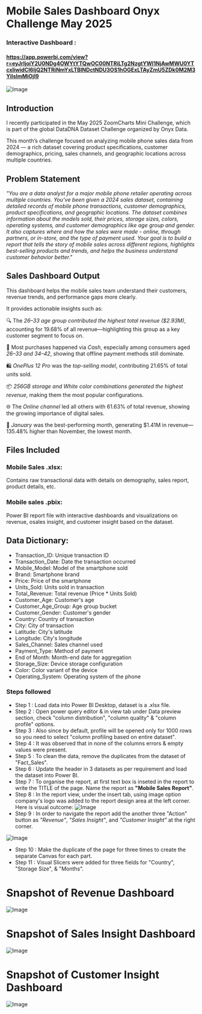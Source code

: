 # Mobile Sales Dashboard Onyx Challenge May 2025

### Interactive Dashboard : 
#### https://app.powerbi.com/view?r=eyJrIjoiY2U0NDg4OWYtYTQwOC00NTRiLTg2NzgtYWI1NjAwMWU0YTcxIiwidCI6IjQ2NTRiNmYxLTBlNDctNDU3OS1hOGExLTAyZmU5ZDk0M2M3YiIsImMiOjl9
![Image](https://github.com/user-attachments/assets/bfc1fdb8-bb41-404e-9a9d-4c2a39b3ffc0)
## Introduction
I recently participated in the May 2025 ZoomCharts Mini Challenge, which is part of the global DataDNA Dataset Challenge organized by Onyx Data.

This month’s challenge focused on analyzing mobile phone sales data from 2024 — a rich dataset covering product specifications, customer demographics, pricing, sales channels, and geographic locations across multiple countries.


## Problem Statement
*"You are a data analyst for a major mobile phone retailer operating across multiple countries. You’ve been given a 2024 sales dataset, containing detailed records of mobile phone transactions, customer demographics, product specifications, and geographic locations. The dataset combines information about the models sold, their prices, storage sizes, colors, operating systems, and customer demographics like age group and gender. It also captures where and how the sales were made - online, through partners, or in-store, and the type of payment used.
Your goal is to build a report that tells the story of mobile sales across different regions, highlights best-selling products and trends, and helps the business understand customer behavior better."*

## Sales Dashboard Output

This dashboard helps the mobile sales team understand their customers, revenue trends, and performance gaps more clearly.

It provides actionable insights such as:

🔍 The *26–33 age group contributed the highest total revenue ($2.93M)*, accounting for 19.68% of all revenue—highlighting this group as a key customer segment to focus on.

💸 Most purchases happened via *Cash*, especially among consumers aged *26–33 and 34–42*, showing that offline payment methods still dominate.

🛍️ *OnePlus 12 Pro* was the *top-selling model*, contributing 21.65% of total units sold.

📦 *256GB storage and White color combinations generated the highest revenue*, making them the most popular configurations.

🌐 The *Online channel* led all others with 61.63% of total revenue, showing the growing importance of digital sales.

📅 *January* was the best-performing month, generating $1.41M in revenue—135.48% higher than November, the lowest month.

## Files Included

### Mobile Sales .xlsx: 
Contains raw transactional data with details on demography, sales report, product details, etc.

### Mobile sales .pbix: 
Power BI report file with interactive dashboards and visualizations on revenue, osales insight, and customer insight based on the dataset. 

## Data Dictionary:
- Transaction_ID: Unique transaction ID
- Transaction_Date: Date the transaction occurred
- Mobile_Model: Model of the smartphone sold
- Brand: Smartphone brand
- Price: Price of the smartphone
- Units_Sold: Units sold in transaction
- Total_Revenue: Total revenue (Price * Units Sold)
- Customer_Age: Customer's age
- Customer_Age_Group: Age group bucket
- Customer_Gender: Customer's gender
- Country: Country of transaction
- City: City of transaction
- Latitude: City's latitude
- Longitude: City's longitude
- Sales_Channel: Sales channel used
- Payment_Type: Method of payment
- End of Month: Month-end date for aggregation
- Storage_Size: Device storage configuration
- Color: Color variant of the device
- Operating_System: Operating system of the phone

### Steps followed 

- Step 1 : Load data into Power BI Desktop, dataset is a .xlsx file.
- Step 2 : Open power query editor & in view tab under Data preview section, check "column distribution", "column quality" & "column profile" options.
- Step 3 : Also since by default, profile will be opened only for 1000 rows so you need to select "column profiling based on entire dataset".
- Step 4 : It was observed that in none of the columns errors & empty values were present.
- Step 5 : To clean the data, remove the duplicates from the dataset of "Fact_Sales".
- Step 6 : Update the header in 3 datasets as per requirement and load the dataset into Power BI.
- Step 7 : To organise the report, at first text box is inseted in the report to write the TITLE of the page. Name the report as **"Mobile Sales Report"**.
- Step 8 : In the report view, under the insert tab, using image option company's logo was added to the report design area at the left corner. Here is visual outcome:
![Image](https://github.com/user-attachments/assets/5ed1353e-606f-44af-b976-0c17e9d09b16)
- Step 9 : In order to navigate the report add the another three "Action" button as *"Revenue"*, *"Sales Insight"*, and *"Customer Insight"* at the right corner. 

 ![Image](https://github.com/user-attachments/assets/4b2cac32-bccd-42f3-994a-fbc99aa0d0f4)
- Step 10 : Make the duplicate of the page for three times to create the separate Canvas for each part.
- Step 11 : Visual Slicers were added for three fields for "Country", "Storage Size", & "Months".













































# Snapshot of Revenue Dashboard

![Image](https://github.com/user-attachments/assets/a502c1ea-0209-48db-a135-1c5516db9b21)

# Snapshot of Sales Insight Dashboard

![Image](https://github.com/user-attachments/assets/8662b37c-329e-4a9e-947e-76c19d3dc7d3)

# Snapshot of Customer Insight Dashboard

![Image](https://github.com/user-attachments/assets/88ac8d9b-5857-41c4-b58c-e3f6ae55d240)

